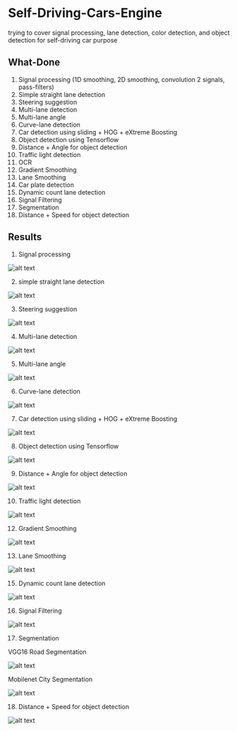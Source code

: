 # Self-Driving-Cars-Engine
trying to cover signal processing, lane detection, color detection, and object detection for self-driving car purpose

## What-Done

1. Signal processing (1D smoothing, 2D smoothing, convolution 2 signals, pass-filters)
2. Simple straight lane detection
3. Steering suggestion
4. Multi-lane detection
5. Multi-lane angle
6. Curve-lane detection
7. Car detection using sliding + HOG + eXtreme Boosting
8. Object detection using Tensorflow
9. Distance + Angle for object detection
10. Traffic light detection
11. OCR
12. Gradient Smoothing
13. Lane Smoothing
14. Car plate detection
15. Dynamic count lane detection
16. Signal Filtering
17. Segmentation
18. Distance + Speed for object detection

## Results

1. Signal processing

![alt text](signal-processing/smoothing.png)

2. simple straight lane detection

![alt text](simple-straight-lane/simple-straight-lane-detection.png)

3. Steering suggestion

![alt text](steering-suggestion/steering-suggestion.png)

4. Multi-lane detection

![alt text](multi-lane-detection/multi-lane-detection.png)

5. Multi-lane angle

![alt text](multi-lane-angle/multi-lane-angle.png)

6. Curve-lane detection

![alt text](curve-lane-detection/curve-lane-detection.png)

7. Car detection using sliding + HOG + eXtreme Boosting

![alt text](car-detection-sliding-HOG-XGB/hog-xgb.png)

8. Object detection using Tensorflow

![alt text](object-detection-tensorflow/object-detection-tensorflow.png)

9. Distance + Angle for object detection

![alt text](object-distance-angle/object-distance-angle.png)

10. Traffic light detection

![alt text](traffic-light-detection/traffic-light-detection.png)

12. Gradient Smoothing

![alt text](gradient-smoothing/gradient-smoothing.gif)

13. Lane Smoothing

![alt text](lane-smoothing/lane-smoothing.png)

15. Dynamic count lane detection

![alt text](dynamic-count-lane/dynamic-count-lane.png)

16. Signal Filtering

![alt text](signal-filtering/signal-filtering.png)

17. Segmentation

VGG16 Road Segmentation

![alt text](segmentation/vgg16.png)

Mobilenet City Segmentation

![alt text](segmentation/mobilenet.png)

18. Distance + Speed for object detection

![alt text](object-distance-speed.gif)
